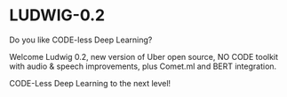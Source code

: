 # LUDWIG-0.2
Do you like CODE-less Deep Learning?‬

‪Welcome Ludwig 0.2, new version of Uber open source, NO CODE toolkit with audio & speech improvements, plus Comet.ml and BERT integration.‬


‪CODE-Less Deep Learning to the next level!‬
